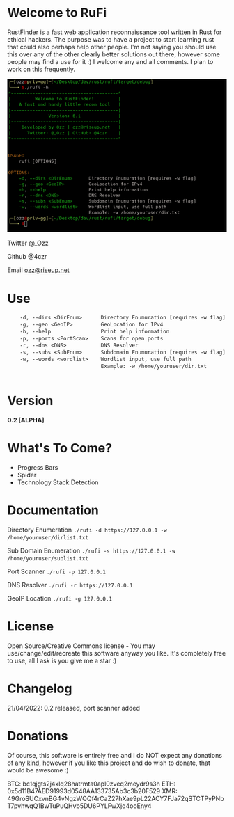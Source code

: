 # Welcome to RuFi 
RustFinder is a fast web application reconnaissance tool written in Rust for ethical hackers. The purpose was to have a project to start learning rust that could also perhaps help other people. I'm not saying you should use this over any of the other clearly better solutions out there, however some people may find a use for it :) I welcome any and all comments. I plan to work on this frequently.

![RuFi](rufi.gif)

Twitter @_Ozz

Github @4czr

Email ozz@riseup.net

# Use
```
    -d, --dirs <DirEnum>      Directory Enumuration [requires -w flag]
    -g, --geo <GeoIP>         GeoLocation for IPv4
    -h, --help                Print help information
    -p, --ports <PortScan>    Scans for open ports
    -r, --dns <DNS>           DNS Resolver
    -s, --subs <SubEnum>      Subdomain Enumuration [requires -w flag]
    -w, --words <wordlist>    Wordlist input, use full path
                              Example: -w /home/youruser/dir.txt


```

# Version
**0.2 [ALPHA]**

# What's To Come?
- Progress Bars
- Spider
- Technology Stack Detection

# Documentation
Directory Enumeration
```./rufi -d https://127.0.0.1 -w /home/youruser/dirlist.txt```

Sub Domain Enumeration
```./rufi -s https://127.0.0.1 -w /home/youruser/sublist.txt```

Port Scanner
```./rufi -p 127.0.0.1```

DNS Resolver
```./rufi -r https://127.0.0.1```

GeoIP Location
```./rufi -g 127.0.0.1```

# License
Open Source/Creative Commons license - You may use/change/edit/recreate this software anyway you like. It's completely free to use, all I ask is you give me a star :)

# Changelog
21/04/2022: 0.2 released, port scanner added

# Donations
Of course, this software is entirely free and I do NOT expect any donations of any kind, however if you like this project and do wish to donate, that would be awesome :)

BTC: bc1qjgts2j4xlq28hatrmta0apl0zveq2meydr9s3h
ETH: 0x5d11B47AED91993d0548AA133735Ab3c3b20F529
XMR: 49GroSUCxvnBG4vNgzWQQf4rCaZ27hXae9pL22ACY7FJa72qSTCTPyPNbT7pvhwqQ1BwTuPuQHvb5DU6PYLFwXjq4ooEny4
